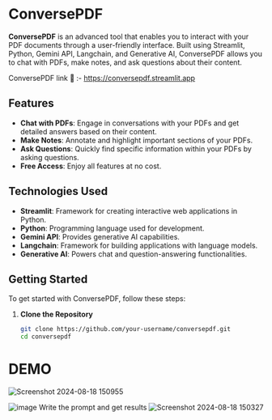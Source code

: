 # ConversePDF

**ConversePDF** is an advanced tool that enables you to interact with your PDF documents through a user-friendly interface. Built using Streamlit, Python, Gemini API, Langchain, and Generative AI, ConversePDF allows you to chat with PDFs, make notes, and ask questions about their content.

ConversePDF link 🔗 :- https://conversepdf.streamlit.app

## Features

- **Chat with PDFs**: Engage in conversations with your PDFs and get detailed answers based on their content.
- **Make Notes**: Annotate and highlight important sections of your PDFs.
- **Ask Questions**: Quickly find specific information within your PDFs by asking questions.
- **Free Access**: Enjoy all features at no cost.

## Technologies Used

- **Streamlit**: Framework for creating interactive web applications in Python.
- **Python**: Programming language used for development.
- **Gemini API**: Provides generative AI capabilities.
- **Langchain**: Framework for building applications with language models.
- **Generative AI**: Powers chat and question-answering functionalities.

## Getting Started

To get started with ConversePDF, follow these steps:

1. **Clone the Repository**
   ```bash
   git clone https://github.com/your-username/conversepdf.git
   cd conversepdf

# DEMO
![Screenshot 2024-08-18 150955](https://github.com/user-attachments/assets/ad531d43-0876-4421-993e-268dcdbf2ff6)

![image](https://github.com/user-attachments/assets/9712e91d-c7eb-4696-8398-df78dc67118f)
Write the prompt and get results
![Screenshot 2024-08-18 150327](https://github.com/user-attachments/assets/90f91c91-bc95-4610-bd4c-ac9d699ce3e7)
